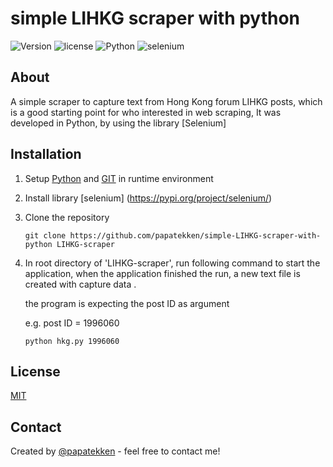 # simple LIHKG scraper with python

![Version](https://img.shields.io/badge/version-0.12-orange)
![license](https://img.shields.io/github/license/papatekken/simple-LIHKG-scraper-with-python)
![Python](https://img.shields.io/badge/Python-3.7.0-blue)
![selenium](https://img.shields.io/badge/selenium-3.14.1-blue)

## About

A simple scraper to capture text from Hong Kong forum LIHKG posts, which is a good starting point for who interested in web scraping,
It was developed in Python, by using the library [Selenium]




## Installation

1. Setup [Python](https://www.python.org/) and [GIT](https://git-scm.com/) in runtime environment

2. Install library [selenium] (https://pypi.org/project/selenium/)

3. Clone the repository 
    ```
    git clone https://github.com/papatekken/simple-LIHKG-scraper-with-python LIHKG-scraper
    ```

4. In root directory of 'LIHKG-scraper', run following command to start the application, when the application finished the run, a new text file is created with capture data .

    the program is expecting the post ID as argument

    e.g. post ID = 1996060 

    ```
    python hkg.py 1996060
    ```

## License
[MIT](https://github.com/papatekken/simple-LIHKG-scraper-with-python/blob/main/LICENSE)

## Contact
Created by [@papatekken](papatekken@gmail.com) - feel free to contact me!

